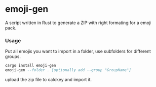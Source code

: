 # emoji-gen

A script written in Rust to generate a ZIP with right formating for a emoji pack.

### Usage

Put all emojis you want to import in a folder, use subfolders for different groups.

```a
cargo install emoji-gen
emoji-gen --folder . [optionally add --group "GroupName"]
```
upload the zip file to calckey and import it.